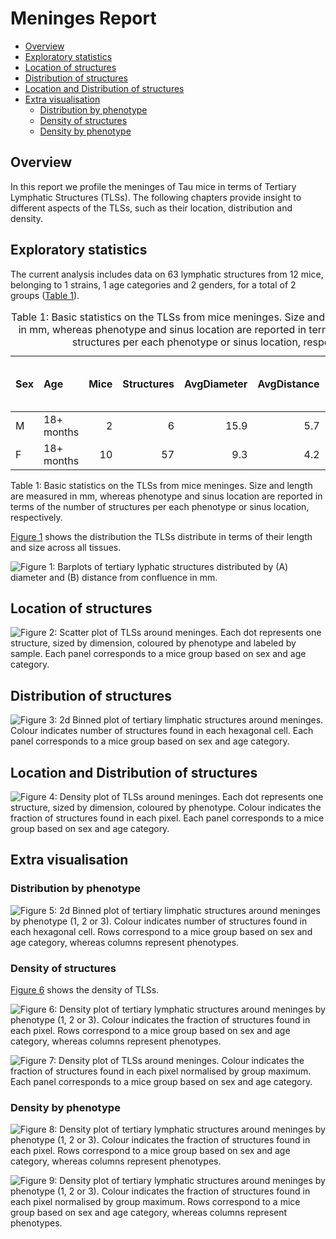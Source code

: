 # Meninges Report

-   [Overview](#overview)
-   [Exploratory statistics](#exploratory-statistics)
-   [Location of structures](#location-of-structures)
-   [Distribution of structures](#distribution-of-structures)
-   [Location and Distribution of
    structures](#location-and-distribution-of-structures)
-   [Extra visualisation](#extra-visualisation)
    -   [Distribution by phenotype](#distribution-by-phenotype)
    -   [Density of structures](#density-of-structures)
    -   [Density by phenotype](#density-by-phenotype)

## Overview

In this report we profile the meninges of Tau mice in terms of Tertiary
Lymphatic Structures (TLSs). The following chapters provide insight to
different aspects of the TLSs, such as their location, distribution and
density.

## Exploratory statistics

The current analysis includes data on 63 lymphatic structures from 12
mice, belonging to 1 strains, 1 age categories and 2 genders, for a
total of 2 groups ([Table 1](#tbl-stats)).

<table>
<caption>Table 1: Basic statistics on the TLSs from mice meninges. Size
and length are measured in mm, whereas phenotype and sinus location are
reported in terms of the number of structures per each phenotype or
sinus location, respectively.</caption>
<colgroup>
<col style="width: 4%" />
<col style="width: 12%" />
<col style="width: 5%" />
<col style="width: 12%" />
<col style="width: 13%" />
<col style="width: 13%" />
<col style="width: 20%" />
<col style="width: 18%" />
</colgroup>
<thead>
<tr class="header">
<th style="text-align: left;">Sex</th>
<th style="text-align: left;">Age</th>
<th style="text-align: right;">Mice</th>
<th style="text-align: right;">Structures</th>
<th style="text-align: right;">AvgDiameter</th>
<th style="text-align: right;">AvgDistance</th>
<th style="text-align: left;">Phenotype (1-2-3)</th>
<th style="text-align: left;">Sinus (0-90-180)</th>
</tr>
</thead>
<tbody>
<tr class="odd">
<td style="text-align: left;">M</td>
<td style="text-align: left;">18+ months</td>
<td style="text-align: right;">2</td>
<td style="text-align: right;">6</td>
<td style="text-align: right;">15.9</td>
<td style="text-align: right;">5.7</td>
<td style="text-align: left;">5-1-0</td>
<td style="text-align: left;">0-4-2</td>
</tr>
<tr class="even">
<td style="text-align: left;">F</td>
<td style="text-align: left;">18+ months</td>
<td style="text-align: right;">10</td>
<td style="text-align: right;">57</td>
<td style="text-align: right;">9.3</td>
<td style="text-align: right;">4.2</td>
<td style="text-align: left;">54-3-0</td>
<td style="text-align: left;">19-33-5</td>
</tr>
</tbody>
</table>

Table 1: Basic statistics on the TLSs from mice meninges. Size and
length are measured in mm, whereas phenotype and sinus location are
reported in terms of the number of structures per each phenotype or
sinus location, respectively.

[Figure 1](#fig-bar) shows the distribution the TLSs distribute in terms
of their length and size across all tissues.

<img src="results/plots/Taufig-bar-1.png" id="fig-bar"
alt="Figure 1: Barplots of tertiary lyphatic structures distributed by (A) diameter and (B) distance from confluence in mm." />

## Location of structures

<img src="results/plots/Taufig-loc-1.png" id="fig-loc"
alt="Figure 2: Scatter plot of TLSs around meninges. Each dot represents one structure, sized by dimension, coloured by phenotype and labeled by sample. Each panel corresponds to a mice group based on sex and age category." />

## Distribution of structures

<img src="results/plots/Taufig-dist-1.png" id="fig-dist"
alt="Figure 3: 2d Binned plot of tertiary limphatic structures around meninges. Colour indicates number of structures found in each hexagonal cell. Each panel corresponds to a mice group based on sex and age category." />

## Location and Distribution of structures

<img src="results/plots/Taufig-loc-dens-1.png" id="fig-loc-dens"
alt="Figure 4: Density plot of TLSs around meninges. Each dot represents one structure, sized by dimension, coloured by phenotype. Colour indicates the fraction of structures found in each pixel. Each panel corresponds to a mice group based on sex and age category." />

## Extra visualisation

### Distribution by phenotype

<img src="results/plots/Taufig-dist-pheno-1.png" id="fig-dist-pheno"
alt="Figure 5: 2d Binned plot of tertiary limphatic structures around meninges by phenotype (1, 2 or 3). Colour indicates number of structures found in each hexagonal cell. Rows correspond to a mice group based on sex and age category, whereas columns represent phenotypes." />

### Density of structures

[Figure 6](#fig-dens) shows the density of TLSs.

<img src="results/plots/Taufig-dens-1.png" id="fig-dens"
alt="Figure 6: Density plot of tertiary lymphatic structures around meninges by phenotype (1, 2 or 3). Colour indicates the fraction of structures found in each pixel. Rows correspond to a mice group based on sex and age category, whereas columns represent phenotypes." />

<img src="results/plots/Taufig-ndens-1.png" id="fig-ndens"
alt="Figure 7: Density plot of TLSs around meninges. Colour indicates the fraction of structures found in each pixel normalised by group maximum. Each panel corresponds to a mice group based on sex and age category." />

### Density by phenotype

<img src="results/plots/Taufig-dens-pheno-1.png" id="fig-dens-pheno"
alt="Figure 8: Density plot of tertiary lymphatic structures around meninges by phenotype (1, 2 or 3). Colour indicates the fraction of structures found in each pixel. Rows correspond to a mice group based on sex and age category, whereas columns represent phenotypes." />

<img src="results/plots/Taufig-ndens-pheno-1.png" id="fig-ndens-pheno"
alt="Figure 9: Density plot of tertiary lymphatic structures around meninges by phenotype (1, 2 or 3). Colour indicates the fraction of structures found in each pixel normalised by group maximum. Rows correspond to a mice group based on sex and age category, whereas columns represent phenotypes." />
